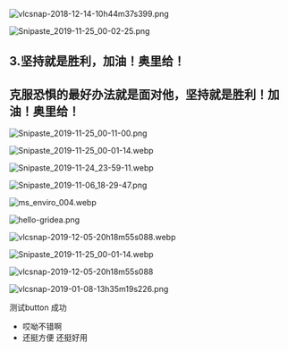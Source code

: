 
![vlcsnap-2018-12-14-10h44m37s399.png](https://cdn.jsdelivr.net/gh/noiraimer/Pic/imgvlcsnap-2018-12-14-10h44m37s399.png)

![Snipaste_2019-11-25_00-02-25.png](https://cdn.jsdelivr.net/gh/noiraimer/Pic@master//imgSnipaste_2019-11-25_00-02-25.png)

## 3.坚持就是胜利，加油！奥里给！

## 克服恐惧的最好办法就是面对他，坚持就是胜利！加油！奥里给！

![Snipaste_2019-11-25_00-11-00.png](https://cdn.jsdelivr.net/gh/noiraimer/Pic/imgSnipaste_2019-11-25_00-11-00.png)

![Snipaste_2019-11-25_00-01-14.webp](https://cdn.jsdelivr.net/gh/noiraimer/Pic/imgSnipaste_2019-11-25_00-01-14.webp)

![Snipaste_2019-11-24_23-59-11.webp](https://cdn.jsdelivr.net/gh/noiraimer/Pic@master//imgSnipaste_2019-11-24_23-59-11.webp)

![Snipaste_2019-11-06_18-29-47.png](https://cdn.jsdelivr.net/gh/noiraimer/Pic@master//imgSnipaste_2019-11-06_18-29-47.png)

![ms_enviro_004.webp](https://cdn.jsdelivr.net/gh/noiraimer/Pic/imgms_enviro_004.webp)

![hello-gridea.png](https://cdn.jsdelivr.net/gh/noiraimer/Pic/imghello-gridea.png)

![vlcsnap-2019-12-05-20h18m55s088.webp](https://cdn.jsdelivr.net/gh/noiraimer/Pic/imgvlcsnap-2019-12-05-20h18m55s088.webp)

![Snipaste_2019-11-25_00-01-14.webp](https://cdn.jsdelivr.net/gh/noiraimer/Pic/imgSnipaste_2019-11-25_00-01-14.webp)

![vlcsnap-2019-12-05-20h18m55s088](https://i.imgur.com/6ArB4G5.jpg)

![vlcsnap-2019-01-08-13h35m19s226.png](https://cdn.jsdelivr.net/gh/noiraimer/Pic/imgvlcsnap-2019-01-08-13h35m19s226.png)

测试button
成功

- 哎呦不错啊
- 还挺方便
还挺好用
